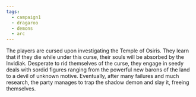 ```yaml
---
tags:
  - campaign1
  - dragaroo
  - demons
  - arc
---
```

The players are cursed upon investigating the Temple of Osiris. They learn that if they die while under this curse, their souls will be absorbed by the Invidiak. Desperate to rid themselves of the curse, they engage in seedy deals with sordid figures ranging from the powerful new barons of the land to a devil of unknown motive.  Eventually, after many failures and much research, the party manages to trap the shadow demon and slay it, freeing themselves.